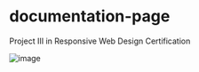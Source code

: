 # documentation-page
Project III in Responsive Web Design Certification

![image](https://github.com/anjoesnambadan/documentation-page/assets/108078934/209a1d7c-aea0-448e-921e-55770a1ceb22)
